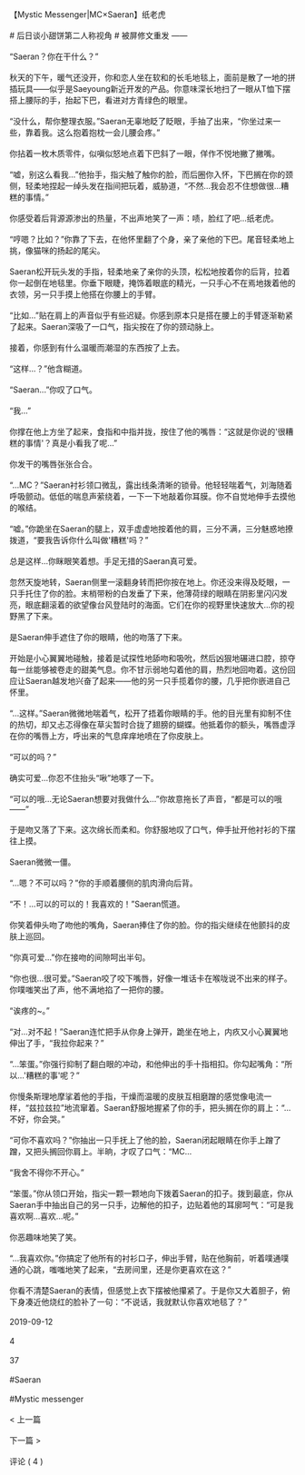 <br/><br/>【Mystic Messenger|MC×Saeran】纸老虎<br/><br/># 后日谈小甜饼第二人称视角 # 被屏修文重发 ——<br/><br/>“Saeran？你在干什么？”<br/><br/>秋天的下午，暖气还没开，你和恋人坐在软和的长毛地毯上，面前是散了一地的拼插玩具——似乎是Saeyoung新近开发的产品。你意味深长地扫了一眼从T恤下摆搭上腰际的手，抬起下巴，看进对方青绿色的眼里。<br/><br/>“没什么，帮你整理衣服。”Saeran无辜地眨了眨眼，手抽了出来，“你坐过来一些，靠着我。这么抱着抱枕一会儿腰会疼。”<br/><br/>你拈着一枚木质零件，似嗔似怒地点着下巴斜了一眼，佯作不悦地撇了撇嘴。<br/><br/>“嘘，别这么看我...”他抬手，指尖触了触你的脸，而后圈你入怀，下巴搁在你的颈侧，轻柔地捏起一绰头发在指间把玩着，威胁道，“不然...我会忍不住想做很...糟糕的事情。”<br/><br/>你感受着后背源源渗出的热量，不出声地笑了一声：啧，脸红了吧...纸老虎。<br/><br/>“哼嗯？比如？”你靠了下去，在他怀里翻了个身，亲了亲他的下巴。尾音轻柔地上挑，像猫咪的扬起的尾尖。<br/><br/>Saeran松开玩头发的手指，轻柔地亲了亲你的头顶，松松地按着你的后背，拉着你一起倒在地毯里。你垂下眼睫，掩饰着眼底的精光，一只手心不在焉地拨着他的衣领，另一只手摸上他搭在你腰上的手臂。<br/><br/>“比如...”贴在肩上的声音似乎有些迟疑。你感到原本只是搭在腰上的手臂逐渐勒紧了起来。Saeran深吸了一口气，指尖按在了你的颈动脉上。<br/><br/>接着，你感到有什么温暖而潮湿的东西按了上去。<br/><br/>“这样...？”他含糊道。<br/><br/>“Saeran...”你叹了口气。<br/><br/>“我...”<br/><br/>你撑在他上方坐了起来，食指和中指并拢，按住了他的嘴唇：“这就是你说的'很糟糕的事情'？真是小看我了呢...”<br/><br/>你发干的嘴唇张张合合。<br/><br/>“...MC？”Saeran衬衫领口微乱，露出线条清晰的锁骨。他轻轻喘着气，刘海随着呼吸颤动。低低的喘息声萦绕着，一下一下地敲着你耳膜。你不自觉地伸手去摸他的喉结。<br/><br/>“嘘。”你跪坐在Saeran的腿上，双手虚虚地按着他的肩，三分不满，三分魅惑地撩拨道，“要我告诉你什么叫做'糟糕'吗？”<br/><br/>总是这样...你眯眼笑着想。手足无措的Saeran真可爱。<br/><br/>忽然天旋地转，Saeran侧里一滚翻身转而把你按在地上。你还没来得及眨眼，一只手托住了你的脸。末梢带粉的白发垂了下来，他薄荷绿的眼睛在阴影里闪闪发亮，眼底翻滚着的欲望像台风登陆时的海面。它们在你的视野里快速放大...你的视野黑了下来。<br/><br/>是Saeran伸手遮住了你的眼睛，他的吻落了下来。<br/><br/>开始是小心翼翼地碰触，接着是试探性地舔吻和吸吮，然后凶狠地碾进口腔，掠夺每一丝能够被卷走的甜美气息。你不甘示弱地勾着他的肩，热烈地回吻着。这份回应让Saeran越发地兴奋了起来——他的另一只手揽着你的腰，几乎把你嵌进自己怀里。<br/><br/>“...这样。”Saeran微微地喘着气，松开了捂着你眼睛的手。他的目光里有抑制不住的热切，却又忐忑得像在草尖暂时合拢了翅膀的蝴蝶。他抵着你的额头，嘴唇虚浮在你的嘴唇上方，呼出来的气息痒痒地喷在了你皮肤上。<br/><br/>“可以的吗？”<br/><br/>确实可爱...你忍不住抬头“啾”地啄了一下。<br/><br/>“可以的哦...无论Saeran想要对我做什么...”你故意拖长了声音，“都是可以的哦——”<br/><br/>于是吻又落了下来。这次绵长而柔和。你舒服地叹了口气，伸手扯开他衬衫的下摆往上摸。<br/><br/>Saeran微微一僵。<br/><br/>“...嗯？不可以吗？”你的手顺着腰侧的肌肉滑向后背。<br/><br/>“不！...可以的可以的！我喜欢的！”Saeran慌道。<br/><br/>你笑着伸头吻了吻他的嘴角，Saeran捧住了你的脸。你的指尖继续在他颤抖的皮肤上巡回。<br/><br/>“你真可爱...”你在接吻的间隙呵出半句。<br/><br/>“你也很...很可爱。”Saeran咬了咬下嘴唇，好像一堆话卡在喉咙说不出来的样子。你噗嗤笑出了声，他不满地掐了一把你的腰。<br/><br/>“诶疼的~。”<br/><br/>“对...对不起！”Saeran连忙把手从你身上弹开，跪坐在地上，内疚又小心翼翼地伸出了手，“我拉你起来？”<br/><br/>“...笨蛋。”你强行抑制了翻白眼的冲动，和他伸出的手十指相扣。你勾起嘴角：“所以...'糟糕的事'呢？”<br/><br/>你慢条斯理地摩挲着他的手指，干燥而温暖的皮肤互相磨蹭的感觉像电流一样，“兹拉兹拉”地流窜着。Saeran舒服地握紧了你的手，把头搁在你的肩上：“...不好，你会哭。”<br/><br/>“可你不喜欢吗？”你抽出一只手抚上了他的脸，Saeran闭起眼睛在你手上蹭了蹭，又把头搁回你肩上。半晌，才叹了口气：“MC...<br/><br/>“我舍不得你不开心。”<br/><br/>“笨蛋。”你从领口开始，指尖一颗一颗地向下拨着Saeran的扣子。拨到最底，你从Saeran手中抽出自己的另一只手，边解他的扣子，边贴着他的耳廓呵气：“可是我喜欢啊...喜欢...呢。”<br/><br/>你恶趣味地笑了笑。<br/><br/>“...我喜欢你。”你搞定了他所有的衬衫口子，伸出手臂，贴在他胸前，听着噗通噗通的心跳，嗤嗤地笑了起来，“去房间里，还是你更喜欢在这？”<br/><br/>你看不清楚Saeran的表情，但感觉上衣下摆被他攥紧了。于是你又大着胆子，俯下身凑近他烧红的脸补了一句：“不说话，我就默认你喜欢地毯了？”<br/><br/>2019-09-12<br/><br/>4<br/><br/>37<br/><br/>#Saeran<br/><br/>#Mystic messenger<br/><br/>< 上一篇<br/><br/>下一篇 ><br/><br/>评论 ( 4 )<br/><br/>